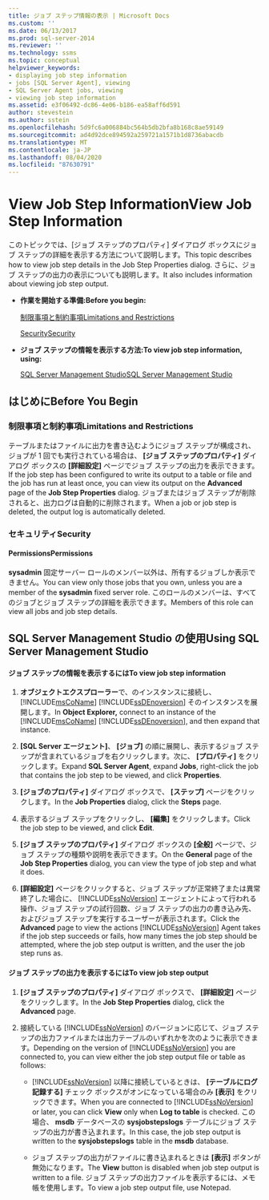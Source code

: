 ```yaml
---
title: ジョブ ステップ情報の表示 | Microsoft Docs
ms.custom: ''
ms.date: 06/13/2017
ms.prod: sql-server-2014
ms.reviewer: ''
ms.technology: ssms
ms.topic: conceptual
helpviewer_keywords:
- displaying job step information
- jobs [SQL Server Agent], viewing
- SQL Server Agent jobs, viewing
- viewing job step information
ms.assetid: e3f06492-dc86-4e06-b186-ea58aff6d591
author: stevestein
ms.author: sstein
ms.openlocfilehash: 5d9fc6a006884bc564b5db2bfa8b168c8ae59149
ms.sourcegitcommit: ad4d92dce894592a259721a1571b1d8736abacdb
ms.translationtype: MT
ms.contentlocale: ja-JP
ms.lasthandoff: 08/04/2020
ms.locfileid: "87630791"
---
```

# <a name="view-job-step-information"></a><span data-ttu-id="9404c-102">View Job Step Information</span><span class="sxs-lookup"><span data-stu-id="9404c-102">View Job Step Information</span></span>
  <span data-ttu-id="9404c-103">このトピックでは、[ジョブ ステップのプロパティ] ダイアログ ボックスにジョブ ステップの詳細を表示する方法について説明します。</span><span class="sxs-lookup"><span data-stu-id="9404c-103">This topic describes how to view job step details in the Job Step Properties dialog.</span></span> <span data-ttu-id="9404c-104">さらに、ジョブ ステップの出力の表示についても説明します。</span><span class="sxs-lookup"><span data-stu-id="9404c-104">It also includes information about viewing job step output.</span></span>  
  
-   <span data-ttu-id="9404c-105">**作業を開始する準備:**</span><span class="sxs-lookup"><span data-stu-id="9404c-105">**Before you begin:**</span></span>  
  
     [<span data-ttu-id="9404c-106">制限事項と制約事項</span><span class="sxs-lookup"><span data-stu-id="9404c-106">Limitations and Restrictions</span></span>](#Restrictions)  
  
     [<span data-ttu-id="9404c-107">Security</span><span class="sxs-lookup"><span data-stu-id="9404c-107">Security</span></span>](#Security)  
  
-   <span data-ttu-id="9404c-108">**ジョブ ステップの情報を表示する方法:**</span><span class="sxs-lookup"><span data-stu-id="9404c-108">**To view job step information, using:**</span></span>  
  
     [<span data-ttu-id="9404c-109">SQL Server Management Studio</span><span class="sxs-lookup"><span data-stu-id="9404c-109">SQL Server Management Studio</span></span>](#SSMS)  
  
##  <a name="before-you-begin"></a><a name="BeforeYouBegin"></a> <span data-ttu-id="9404c-110">はじめに</span><span class="sxs-lookup"><span data-stu-id="9404c-110">Before You Begin</span></span>  
  
###  <a name="limitations-and-restrictions"></a><a name="Restrictions"></a> <span data-ttu-id="9404c-111">制限事項と制約事項</span><span class="sxs-lookup"><span data-stu-id="9404c-111">Limitations and Restrictions</span></span>  
 <span data-ttu-id="9404c-112">テーブルまたはファイルに出力を書き込むようにジョブ ステップが構成され、ジョブが 1 回でも実行されている場合は、 **[ジョブ ステップのプロパティ]** ダイアログ ボックスの **[詳細設定]** ページでジョブ ステップの出力を表示できます。</span><span class="sxs-lookup"><span data-stu-id="9404c-112">If the job step has been configured to write its output to a table or file and the job has run at least once, you can view its output on the **Advanced** page of the **Job Step Properties** dialog.</span></span> <span data-ttu-id="9404c-113">ジョブまたはジョブ ステップが削除されると、出力ログは自動的に削除されます。</span><span class="sxs-lookup"><span data-stu-id="9404c-113">When a job or job step is deleted, the output log is automatically deleted.</span></span>  
  
###  <a name="security"></a><a name="Security"></a> <span data-ttu-id="9404c-114">セキュリティ</span><span class="sxs-lookup"><span data-stu-id="9404c-114">Security</span></span>  
  
####  <a name="permissions"></a><a name="Permissions"></a> <span data-ttu-id="9404c-115">Permissions</span><span class="sxs-lookup"><span data-stu-id="9404c-115">Permissions</span></span>  
 <span data-ttu-id="9404c-116">**sysadmin** 固定サーバー ロールのメンバー以外は、所有するジョブしか表示できません。</span><span class="sxs-lookup"><span data-stu-id="9404c-116">You can view only those jobs that you own, unless you are a member of the **sysadmin** fixed server role.</span></span> <span data-ttu-id="9404c-117">このロールのメンバーは、すべてのジョブとジョブ ステップの詳細を表示できます。</span><span class="sxs-lookup"><span data-stu-id="9404c-117">Members of this role can view all jobs and job step details.</span></span>  
  
##  <a name="using-sql-server-management-studio"></a><a name="SSMS"></a> <span data-ttu-id="9404c-118">SQL Server Management Studio の使用</span><span class="sxs-lookup"><span data-stu-id="9404c-118">Using SQL Server Management Studio</span></span>  
  
#### <a name="to-view-job-step-information"></a><span data-ttu-id="9404c-119">ジョブ ステップの情報を表示するには</span><span class="sxs-lookup"><span data-stu-id="9404c-119">To view job step information</span></span>  
  
1.  <span data-ttu-id="9404c-120">**オブジェクトエクスプローラー**で、のインスタンスに接続し、 [!INCLUDE[msCoName](../../includes/msconame-md.md)] [!INCLUDE[ssDEnoversion](../../includes/ssdenoversion-md.md)] そのインスタンスを展開します。</span><span class="sxs-lookup"><span data-stu-id="9404c-120">In **Object Explorer,** connect to an instance of the [!INCLUDE[msCoName](../../includes/msconame-md.md)] [!INCLUDE[ssDEnoversion](../../includes/ssdenoversion-md.md)], and then expand that instance.</span></span>  
  
2.  <span data-ttu-id="9404c-121">**[SQL Server エージェント]**、 **[ジョブ]** の順に展開し、表示するジョブ ステップが含まれているジョブを右クリックします。次に、 **[プロパティ]** をクリックします。</span><span class="sxs-lookup"><span data-stu-id="9404c-121">Expand **SQL Server Agent**, expand **Jobs**, right-click the job that contains the job step to be viewed, and click **Properties**.</span></span>  
  
3.  <span data-ttu-id="9404c-122">**[ジョブのプロパティ]** ダイアログ ボックスで、 **[ステップ]** ページをクリックします。</span><span class="sxs-lookup"><span data-stu-id="9404c-122">In the **Job Properties** dialog, click the **Steps** page.</span></span>  
  
4.  <span data-ttu-id="9404c-123">表示するジョブ ステップをクリックし、 **[編集]** をクリックします。</span><span class="sxs-lookup"><span data-stu-id="9404c-123">Click the job step to be viewed, and click **Edit**.</span></span>  
  
5.  <span data-ttu-id="9404c-124">**[ジョブ ステップのプロパティ]** ダイアログ ボックスの **[全般]** ページで、ジョブ ステップの種類や説明を表示できます。</span><span class="sxs-lookup"><span data-stu-id="9404c-124">On the **General** page of the **Job Step Properties** dialog, you can view the type of job step and what it does.</span></span>  
  
6.  <span data-ttu-id="9404c-125">**[詳細設定]** ページをクリックすると、ジョブ ステップが正常終了または異常終了した場合に、 [!INCLUDE[ssNoVersion](../../includes/ssnoversion-md.md)] エージェントによって行われる操作、ジョブ ステップの試行回数、ジョブ ステップの出力の書き込み先、およびジョブ ステップを実行するユーザーが表示されます。</span><span class="sxs-lookup"><span data-stu-id="9404c-125">Click the **Advanced** page to view the actions [!INCLUDE[ssNoVersion](../../includes/ssnoversion-md.md)] Agent takes if the job step succeeds or fails, how many times the job step should be attempted, where the job step output is written, and the user the job step runs as.</span></span>  
  
#### <a name="to-view-job-step-output"></a><span data-ttu-id="9404c-126">ジョブ ステップの出力を表示するには</span><span class="sxs-lookup"><span data-stu-id="9404c-126">To view job step output</span></span>  
  
1.  <span data-ttu-id="9404c-127">**[ジョブ ステップのプロパティ]** ダイアログ ボックスで、 **[詳細設定]** ページをクリックします。</span><span class="sxs-lookup"><span data-stu-id="9404c-127">In the **Job Step Properties** dialog, click the **Advanced** page.</span></span>  
  
2.  <span data-ttu-id="9404c-128">接続している [!INCLUDE[ssNoVersion](../../includes/ssnoversion-md.md)] のバージョンに応じて、ジョブ ステップの出力ファイルまたは出力テーブルのいずれかを次のように表示できます。</span><span class="sxs-lookup"><span data-stu-id="9404c-128">Depending on the version of [!INCLUDE[ssNoVersion](../../includes/ssnoversion-md.md)] you are connected to, you can view either the job step output file or table as follows:</span></span>  
  
    -   <span data-ttu-id="9404c-129">[!INCLUDE[ssNoVersion](../../includes/ssnoversion-md.md)] 以降に接続しているときは、 **[テーブルにログ記録する]** チェック ボックスがオンになっている場合のみ **[表示]** をクリックできます。</span><span class="sxs-lookup"><span data-stu-id="9404c-129">When you are connected to [!INCLUDE[ssNoVersion](../../includes/ssnoversion-md.md)] or later, you can click **View** only when **Log to table** is checked.</span></span> <span data-ttu-id="9404c-130">この場合、 **msdb** データベースの **sysjobstepslogs** テーブルにジョブ ステップの出力が書き込まれます。</span><span class="sxs-lookup"><span data-stu-id="9404c-130">In this case, the job step output is written to the **sysjobstepslogs** table in the **msdb** database.</span></span>  
  
    -   <span data-ttu-id="9404c-131">ジョブ ステップの出力がファイルに書き込まれるときは **[表示]** ボタンが無効になります。</span><span class="sxs-lookup"><span data-stu-id="9404c-131">The **View** button is disabled when job step output is written to a file.</span></span> <span data-ttu-id="9404c-132">ジョブ ステップの出力ファイルを表示するには、メモ帳を使用します。</span><span class="sxs-lookup"><span data-stu-id="9404c-132">To view a job step output file, use Notepad.</span></span>  
  
  
